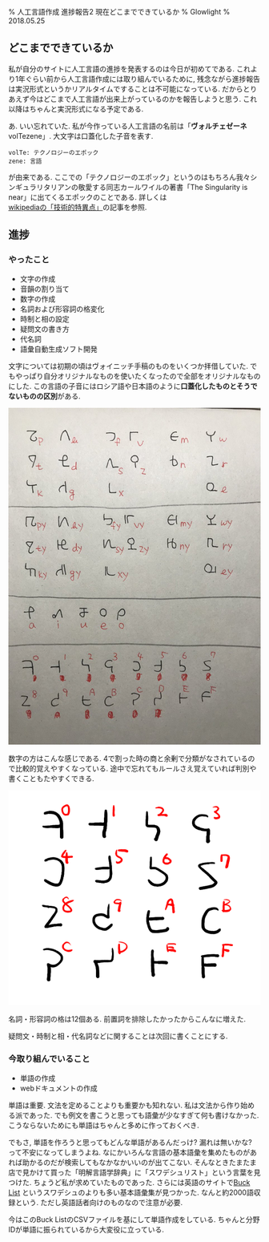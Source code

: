 % 人工言語作成 進捗報告2 現在どこまでできているか
% Glowlight
% 2018.05.25

## どこまでできているか

私が自分のサイトに人工言語の進捗を発表するのは今日が初めてである. これより1年ぐらい前から人工言語作成には取り組んでいるために, 残念ながら進捗報告は実況形式というかリアルタイムですることは不可能になっている. だからとりあえず今はどこまで人工言語が出来上がっているのかを報告しようと思う. これ以降はちゃんと実況形式になる予定である.

あ. いい忘れていた. 私が今作っている人工言語の名前は「**ヴォルチェゼーネ** volTezene」. 大文字は口蓋化した子音を表す.

~~~
volTe: テクノロジーのエポック
zene: 言語
~~~

が由来である. ここでの「テクノロジーのエポック」というのはもちろん我々シンギュラリタリアンの敬愛する同志カールワイルの著書「The Singularity is near」に出てくるエポックのことである. 詳しくは[wikipediaの「技術的特異点」](https://ja.wikipedia.org/wiki/%E6%8A%80%E8%A1%93%E7%9A%84%E7%89%B9%E7%95%B0%E7%82%B9#%E9%80%B2%E5%8C%96%E3%81%AE6%E3%81%A4%E3%81%AE%E3%82%A8%E3%83%9D%E3%83%83%E3%82%AF)の記事を参照.

## 進捗

### やったこと

- 文字の作成
- 音韻の割り当て
- 数字の作成
- 名詞および形容詞の格変化
- 時制と相の設定
- 疑問文の書き方
- 代名詞
- 語彙自動生成ソフト開発

文字については初期の頃はヴォイニッチ手稿のものをいくつか拝借していた. でもやっぱり自分オリジナルなものを使いたくなったので全部をオリジナルなものにした. この言語の子音にはロシア語や日本語のように**口蓋化したものとそうでないものの区別**がある. 

![人工言語の文字一覧. 黒字が文字. 赤字が音価](mozi.jpg) 

数字の方はこんな感じである. 4で割った時の商と余剰で分類がなされているので比較的覚えやすくなっている. 途中で忘れてもルールさえ覚えていれば判別や書くこともたやすくできる.

![人工言語の数字文字一覧. 16進数を採用している](suzi.png)

名詞・形容詞の格は12個ある. 前置詞を排除したかったからこんなに増えた.

疑問文・時制と相・代名詞などに関することは次回に書くことにする.

### 今取り組んでいること

- 単語の作成
- webドキュメントの作成

単語は重要. 文法を定めることよりも重要かも知れない. 私は文法から作り始める派であった. でも例文を書こうと思っても語彙が少なすぎて何も書けなかった. こうならないためにも単語はちゃんと多めに作っておくべき.

でもさ, 単語を作ろうと思ってもどんな単語があるんだっけ? 漏れは無いかな? って不安になってしまうよね. なにかいろんな言語の基本語彙を集めたものがあれば助かるのだが検索してもなかなかいいのが出てこない. そんなときたまたま店で見かけて買った「明解言語学辞典」に「スワデシュリスト」という言葉を見つけた. ちょうど私が求めていたものであった. さらには英語のサイトで[Buck List](http://cals.conlang.org/word/list/) というスワデシュのよりも多い基本語彙集が見つかった. なんと約2000語収録という. ただし英語話者向けのものなので注意が必要.

今はこのBuck ListのCSVファイルを基にして単語作成をしている. ちゃんと分野IDが単語に振られているから大変役に立っている.